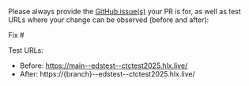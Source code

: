 Please always provide the [GitHub issue(s)](../issues) your PR is for, as well as test URLs where your change can be observed (before and after):

Fix #<gh-issue-id>

Test URLs:
- Before: https://main--edstest--ctctest2025.hlx.live/
- After: https://{branch}--edstest--ctctest2025.hlx.live/

